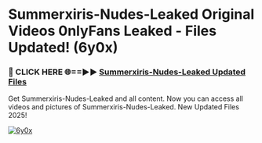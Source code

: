 # Summerxiris-Nudes-Leaked Original Videos 0nlyFans Leaked - Files Updated! (6y0x)

<h3>🔴 CLICK HERE 🌐==►► <a href="https://tinyurl.com/5h6xmrr3" rel="nofollow">Summerxiris-Nudes-Leaked Updated Files</a></h3>

Get Summerxiris-Nudes-Leaked and all content. Now you can access all videos and pictures of Summerxiris-Nudes-Leaked. New Updated Files 2025!

[![6y0x](https://i.imgur.com/KVD873Z.gif)](https://tinyurl.com/5h6xmrr3)
